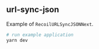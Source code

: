 ## url-sync-json

Example of `RecoilURLSyncJSONNext`.

```bash
# run example application
yarn dev
```
